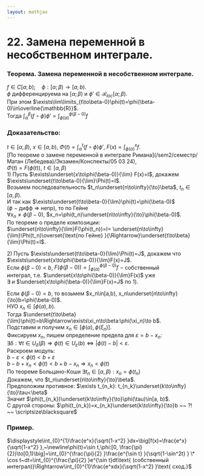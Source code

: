 ```yaml
---  
layout: mathjax  
---  
```

  
# 22. Замена переменной в несобственном интеграле.  
  
### Теорема. Замена переменной в несобственном интеграле.  
$f\in C[a;b);\quad \phi:[\alpha;\beta)\to[a;b)$.  
$\phi$ дифференцируема на $[\alpha;\beta)$ и $\phi'\in\mathcal{R}_{loc}[\alpha;\beta)$.  
При этом $\exists\lim\limits_{t\to\beta-0}\phi(t)=\phi(\beta-0)\in\overline{\mathbb{R}}$.  
Тогда $\displaystyle\int_\alpha^\beta(f\circ \phi)\phi'=\int_{\phi(\alpha)}^{\phi(\beta-0)}f$  
  
### Доказательство:  
$\displaystyle t\in[\alpha,\beta),~x\in[a,b),~\Phi(t)=\int_{\alpha}^{t}(f\circ \phi)\phi',~F(x)=\int_{\phi(\alpha)}^{x}f.$  
[По теореме о замене переменной в интеграле Римана](/sem2/семестр/Матан (Лебедева)/Экзамен/Конспекты/05 03 24),  
$\Phi(t)=F(\phi(t))$, $t\in[\alpha,\beta)$  
$1)$ Пусть $\exists\underset{x\to\phi(\beta-0)}{\lim} F(x)=I$, докажем $\exists\underset{t\to\beta-0}{\lim}\Phi(t)=I$.  
Возьмем последовательность $t_n\underset{n\to\infty}{\to}\beta$, $t_n\in[\alpha,\beta)$.  
И так как $\exists\underset{t\to\beta-0}{\lim}\phi(t)=\phi(\beta-0)$ ($\phi~-~$дифф $\Rightarrow$ непр), то по Гейне  
$\forall x_n\neq\phi(\beta-0)$, $x_n=\phi(t_n)\underset{n\to\infty}{\to}\phi(\beta-0)$.  
По теореме о пределе композиции:  
$\underset{n\to\infty}{\lim}F(\phi(t_n))=I=  
\underset{n\to\infty}{\lim}\Phi(t_n)\overset{\text{по Гейне} }{\Rightarrow}\underset{t\to\beta}{\lim}\Phi(t)=I$.  
  
$2)$ Пусть $\exists\underset{t\to\beta-0}{\lim}\Phi(t)=J$, докажем что $\exists\underset{x\to\phi(\beta-0)}{\lim}F(x)=J$.  
Если $\phi(\beta-0)<b$, $\displaystyle F(\phi(\beta-0))=\int_{\phi(\alpha)}^{\phi(\beta-0)}f~-~$собственный  
интеграл, т.е. $\underset{x\to\phi(\beta-0)}{\lim}F(x)$ уже $\exists~и~$$\underset{x\to\phi(\beta-0)}{\lim}F(x)=J$ по $1)$.  
  
Если $\phi(\beta-0)=b,$ то возьмем $x_n\in[a,b), x_n\underset{n\to\infty}{\to}b=\phi(\beta-0)$.  
НУО $x_n\in[\phi(\alpha),b)$.  
Тогда $\underset{t\to\beta}{\lim}\phi(t)=b\Rightarrow\exists\xi_n\to\beta:\phi(\xi_n)\to b$.  
Подставим и получим $x_n\in[\phi(\alpha),\phi(\xi_n)]$.  
Фиксируем $x_n$, пишем определение предела для $\varepsilon=b-x_n$:  
$\exists\delta:\forall t\in U_\delta(\beta)\Rightarrow\phi(t)\in U_\varepsilon(b)\Leftrightarrow|\phi(t)-b|<\varepsilon$.  
Раскроем модуль:  
$b-\varepsilon<\phi(t)<b+\varepsilon$  
$b-b+x_n<\phi(t)<b+b-x_n\Rightarrow x_n<\phi(t)$  
По теореме Больцано-Коши $\exists t_n\in[\alpha,\beta): x_n=\phi(t_n)$  
Докажем, что $t_n\underset{n\to\infty}{\to}\beta$.  
Предположим противное: $\exists t_{n_k}: t_{n_k}\underset{k\to\infty}{\to}\tau<\beta$  
Значит $\phi(t_{n_k})\underset{k\to\infty}{\to}\phi(\tau)\in[a, b)$.  
С другой стороны: $\phi(t_{n_k})=x_{n_k}\underset{k\to\infty}{\to}b ~~ ?! ~~ \scriptsize\blacksquare$  
  
### Пример.  
$\displaystyle\int_{0}^{1}\frac{e^x}{\sqrt{1-x^2} }dx=\big[f(x)=\frac{e^x}{\sqrt{1-x^2} },~\newline\phi(t)=\sin t,\phi:[0, \frac{\pi}{2})\to[0,1)\big]=\int_{0}^{\frac{\pi}{2} }\frac{e^{\sin t} }{\sqrt{1-\sin^2t} } \* \cos t~dt=\int_{0}^{\frac{\pi}{2} }e^{\sin t}dt\text{ (собственный интеграл)}\Rightarrow\int_{0}^{1}\frac{e^xdx}{\sqrt{1-x^2} }\text{ сход.}$  
